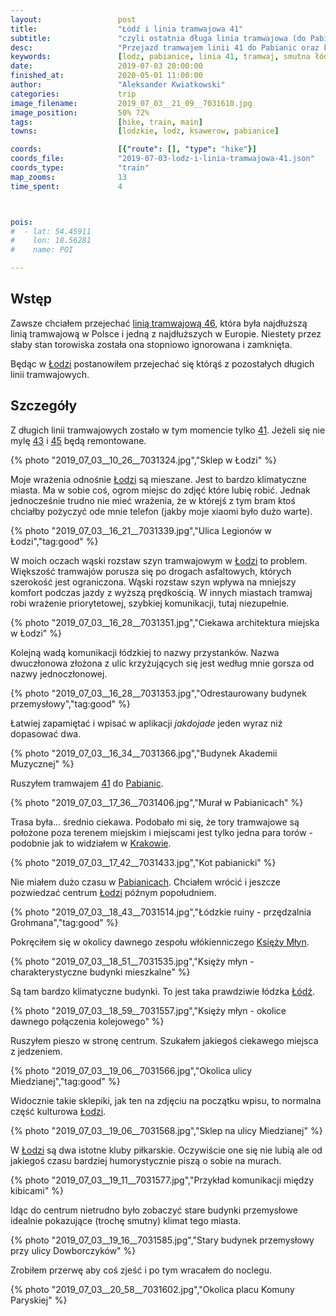 ```yaml
---
layout:                 post
title:                  "Łódź i linia tramwajowa 41"
subtitle:               "czyli ostatnia długa linia tramwajowa (do Pabianic) oraz obcowanie z klimatem starych budynków"
desc:                   "Przejazd tramwajem linii 41 do Pabianic oraz krótki spacer przez centrum Łodzi."
keywords:               [lodz, pabianice, linia 41, tramwaj, smutna łódź, ruiny, stare budunki]
date:                   2019-07-03 20:00:00
finished_at:            2020-05-01 11:00:00
author:                 "Aleksander Kwiatkowski"
categories:             trip
image_filename:         2019_07_03__21_09__7031610.jpg
image_position:         50% 72%
tags:                   [hike, train, main]
towns:                  [lodzkie, lodz, ksawerow, pabianice]

coords:                 [{"route": [], "type": "hike"}]
coords_file:            "2019-07-03-lodz-i-linia-tramwajowa-41.json"
coords_type:            "train"
map_zooms:              13
time_spent:             4



pois:
#  - lat: 54.45911
#    lon: 18.56281
#    name: POI

---
```


[wiki-linia-46]: https://pl.wikipedia.org/wiki/Tramwaje_w_%C5%81odzi#Linia_tramwajowa_nr_46
[wiki-linia-43]: https://pl.wikipedia.org/wiki/Tramwaje_w_%C5%81odzi#Linia_tramwajowa_nr_43
[wiki-linia-45]: https://pl.wikipedia.org/wiki/Tramwaje_w_%C5%81odzi#Linia_tramwajowa_nr_45
[wiki-linia-41]: https://pl.wikipedia.org/wiki/Tramwaje_w_%C5%81odzi#Linia_tramwajowa_nr_41
[wiki-ksiezy-mlyn]: https://pl.wikipedia.org/wiki/Ksi%C4%99%C5%BCy_M%C5%82yn
[wiki-krakow]: https://pl.wikipedia.org/wiki/Krak%C3%B3w
[wiki-lodz]: https://pl.wikipedia.org/wiki/%C5%81%C3%B3d%C5%BA
[wiki-pabianice]: https://pl.wikipedia.org/wiki/Pabianice

## Wstęp

Zawsze chciałem przejechać [linią tramwajową 46][wiki-linia-46], która była najdłuższą
linią tramwajową w Polsce i jedną z najdłuższych w Europie. Niestety przez słaby
stan torowiska została ona stopniowo ignorowana i zamknięta.

Będąc w [Łodzi][wiki-lodz] postanowiłem przejechać się którąś z pozostałych
długich linii tramwajowych.

## Szczegóły

Z długich linii tramwajowych zostało w tym momencie tylko [41][wiki-linia-41]. Jeżeli się nie mylę
[43][wiki-linia-43] i [45][wiki-linia-45] będą remontowane.

{% photo "2019_07_03__10_26__7031324.jpg","Sklep w Łodzi" %}

Moje wrażenia odnośnie [Łodzi][wiki-lodz] są mieszane. Jest to bardzo klimatyczne
miasta. Ma w sobie coś, ogrom miejsc do zdjęć które lubię robić. Jednak jednocześnie
trudno nie mieć wrażenia, że w którejś z tym bram ktoś chciałby pożyczyć ode mnie
telefon (jakby moje xiaomi było dużo warte).

{% photo "2019_07_03__16_21__7031339.jpg","Ulica Legionów w Łodzi","tag:good" %}

W moich oczach wąski rozstaw szyn tramwajowym w [Łodzi][wiki-lodz] to problem.
Większość tramwajów porusza się po drogach asfaltowych, których szerokość
jest ograniczona. Wąski rozstaw szyn wpływa na mniejszy komfort podczas
jazdy z wyższą prędkością. W innych miastach tramwaj robi wrażenie priorytetowej,
szybkiej komunikacji, tutaj niezupełnie.

{% photo "2019_07_03__16_28__7031351.jpg","Ciekawa architektura miejska w Łodzi" %}

Kolejną wadą komunikacji łódzkiej to nazwy przystanków. Nazwa dwuczłonowa złożona
z ulic krzyżujących się jest według mnie gorsza od nazwy jednoczłonowej.

{% photo "2019_07_03__16_28__7031353.jpg","Odrestaurowany budynek przemysłowy","tag:good" %}

Łatwiej zapamiętać i wpisać w aplikacji *jakdojade* jeden wyraz niż dopasować dwa.

{% photo "2019_07_03__16_34__7031366.jpg","Budynek Akademii Muzycznej" %}

Ruszyłem tramwajem [41][wiki-linia-41] do [Pabianic][wiki-pabianice].

{% photo "2019_07_03__17_36__7031406.jpg","Murał w Pabianicach" %}

Trasa była... średnio ciekawa. Podobało mi się, że tory tramwajowe są położone
poza terenem miejskim i miejscami jest tylko jedna para torów - podobnie
jak to widziałem w [Krakowie][wiki-krakow].

{% photo "2019_07_03__17_42__7031433.jpg","Kot pabianicki" %}

Nie miałem dużo czasu w [Pabianicach][wiki-pabianice]. Chciałem wrócić i jeszcze
pozwiedzać centrum [Łodzi][wiki-lodz] późnym popołudniem.

{% photo "2019_07_03__18_43__7031514.jpg","Łódzkie ruiny - przędzalnia Grohmana","tag:good" %}

Pokręciłem się w okolicy dawnego zespołu włókienniczego [Księży Młyn][wiki-ksiezy-mlyn].

{% photo "2019_07_03__18_51__7031535.jpg","Księży młyn - charakterystyczne budynki mieszkalne" %}

Są tam bardzo klimatyczne budynki. To jest taka prawdziwie łódzka [Łódź][wiki-lodz].

{% photo "2019_07_03__18_59__7031557.jpg","Księży młyn - okolice dawnego połączenia kolejowego" %}

Ruszyłem pieszo w stronę centrum. Szukałem jakiegoś ciekawego miejsca z jedzeniem.

{% photo "2019_07_03__19_06__7031566.jpg","Okolica ulicy Miedzianej","tag:good" %}

Widocznie takie sklepiki, jak ten na zdjęciu na początku wpisu, to normalna część
kulturowa [Łodzi][wiki-lodz].

{% photo "2019_07_03__19_06__7031568.jpg","Sklep na ulicy Miedzianej" %}

W [Łodzi][wiki-lodz] są dwa istotne kluby piłkarskie. Oczywiście one się
nie lubią ale od jakiegoś czasu bardziej humorystycznie piszą o sobie na murach.

{% photo "2019_07_03__19_11__7031577.jpg","Przykład komunikacji między kibicami" %}

Idąc do centrum nietrudno było zobaczyć stare budynki przemysłowe
idealnie pokazujące (trochę smutny) klimat tego miasta.

{% photo "2019_07_03__19_16__7031585.jpg","Stary budynek przemysłowy przy ulicy Dowborczyków" %}

Zrobiłem przerwę aby coś zjeść i po tym wracałem do noclegu.

{% photo "2019_07_03__20_58__7031602.jpg","Okolica placu Komuny Paryskiej" %}

